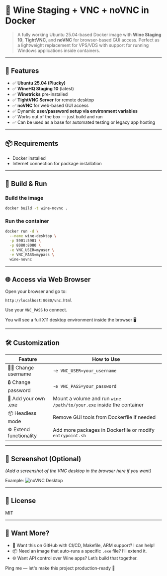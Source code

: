 # 🐳 Wine Staging + VNC + noVNC in Docker

> A fully working Ubuntu 25.04-based Docker image with **Wine Staging 10**, **TightVNC**, and **noVNC** for browser-based GUI access. Perfect as a lightweight replacement for VPS/VDS with support for running Windows applications inside containers.

---

## 🔧 Features

- ✅ **Ubuntu 25.04 (Plucky)**
- ✅ **WineHQ Staging 10** (latest)
- ✅ **Winetricks** pre-installed
- ✅ **TightVNC Server** for remote desktop
- ✅ **noVNC** for web-based GUI access
- ✅ Dynamic **user/password setup via environment variables**
- ✅ Works out of the box — just build and run
- ✅ Can be used as a base for automated testing or legacy app hosting

---

## 📦 Requirements

- Docker installed
- Internet connection for package installation

---

## 🧪 Build & Run

### Build the image

```bash
docker build -t wine-novnc .
```

### Run the container

```bash
docker run -d \
  --name wine-desktop \
  -p 5901:5901 \
  -p 8080:8080 \
  -e VNC_USER=myuser \
  -e VNC_PASS=mypass \
  wine-novnc
```

---

## 🌐 Access via Web Browser

Open your browser and go to:

```
http://localhost:8080/vnc.html
```

Use your `VNC_PASS` to connect.

You will see a full X11 desktop environment inside the browser 🖥️

---

## 🛠️ Customization

| Feature | How to Use |
|--------|------------|
| 🧑‍💻 Change username | `-e VNC_USER=your_username` |
| 🔒 Change password | `-e VNC_PASS=your_password` |
| 🧰 Add your own .exe | Mount a volume and run `wine /path/to/your.exe` inside the container |
| 📦 Headless mode | Remove GUI tools from Dockerfile if needed |
| ⚙️ Extend functionality | Add more packages in Dockerfile or modify `entrypoint.sh` |

---

## 📸 Screenshot (Optional)

*(Add a screenshot of the VNC desktop in the browser here if you want)*

Example:
![noVNC Desktop](screenshot.png "Wine Desktop via noVNC")

---

## 📜 License

MIT

---

## 💬 Want More?

- 📁 Want this on GitHub with CI/CD, Makefile, ARM support? I can help!
- 📦 Need an image that auto-runs a specific `.exe` file? I’ll extend it.
- 🌐 Want API control over Wine apps? Let’s build that together.

Ping me — let's make this project production-ready 🚀
